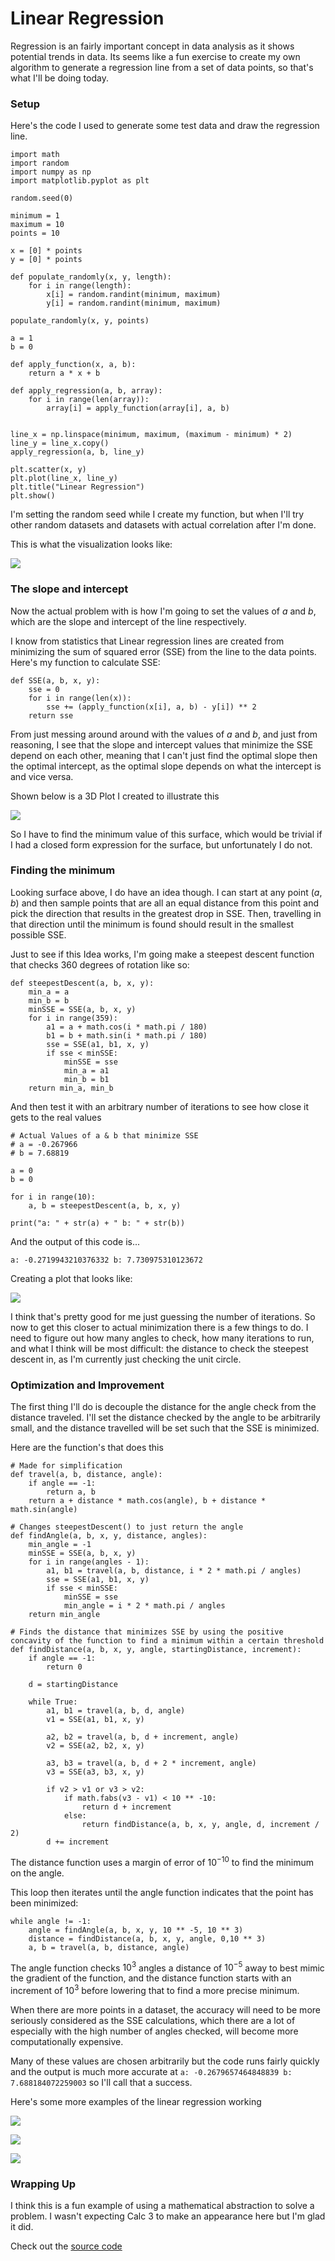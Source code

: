 # Linear Regression

Regression is an fairly important concept in data analysis as it shows potential trends in data. Its seems like a fun exercise to create my own algorithm to generate a regression line from a set of data points, so that's what I'll be doing today.  

### Setup

Here's the code I used to generate some test data and draw the regression line.  

```
import math  
import random  
import numpy as np  
import matplotlib.pyplot as plt  
  
random.seed(0)  
  
minimum = 1  
maximum = 10  
points = 10  
  
x = [0] * points  
y = [0] * points  
  
def populate_randomly(x, y, length):  
    for i in range(length):  
        x[i] = random.randint(minimum, maximum)  
        y[i] = random.randint(minimum, maximum)  
  
populate_randomly(x, y, points)  
  
a = 1  
b = 0  
  
def apply_function(x, a, b):  
    return a * x + b  
  
def apply_regression(a, b, array):  
    for i in range(len(array)):  
        array[i] = apply_function(array[i], a, b) 
  
  
line_x = np.linspace(minimum, maximum, (maximum - minimum) * 2)  
line_y = line_x.copy()  
apply_regression(a, b, line_y)  
  
plt.scatter(x, y)  
plt.plot(line_x, line_y)  
plt.title("Linear Regression")  
plt.show()
```

I'm setting the random seed while I create my function, but when I'll try other random datasets and datasets with actual correlation after I'm done.  

This is what the visualization looks like:  

![](https://github.com/a4rsh/a4rsh/blob/main/posts/images/11-21-2024/testplot.png?raw=true)  

### The slope and intercept

Now the actual problem with is how I'm going to set the values of $a$ and $b$, which are the slope and intercept of the line respectively.  

I know from statistics that Linear regression lines are created from minimizing the sum of squared error (SSE) from the line to the data points. Here's my function to calculate SSE:  

```
def SSE(a, b, x, y):  
    sse = 0  
    for i in range(len(x)):  
        sse += (apply_function(x[i], a, b) - y[i]) ** 2  
    return sse
```

From just messing around around with the values of $a$ and $b$, and just from reasoning, I see that the slope and intercept values that minimize the SSE depend on each other, meaning  that I can't just find the optimal slope then the optimal intercept, as the optimal slope depends on what the intercept is and vice versa.  

Shown below is a 3D Plot I created to illustrate this  

![](https://github.com/a4rsh/a4rsh/blob/main/posts/images/11-21-2024/3dPlot.png?raw=true)  

So I have to find the minimum value of this surface, which would be trivial if I had a closed form expression for the surface, but unfortunately I do not.  
### Finding the minimum
Looking surface above, I do have an idea though. I can start at any point $(a,b)$ and then sample points that are all an equal distance from this point and pick the direction that results in the greatest drop in SSE. Then, travelling in that direction until the minimum is found should result in the smallest possible SSE.  

Just to see if this Idea works, I'm going make a steepest descent function that checks 360 degrees of rotation like so: 

```
def steepestDescent(a, b, x, y):  
    min_a = a  
    min_b = b  
    minSSE = SSE(a, b, x, y)  
    for i in range(359):  
        a1 = a + math.cos(i * math.pi / 180)  
        b1 = b + math.sin(i * math.pi / 180)  
        sse = SSE(a1, b1, x, y)  
        if sse < minSSE:  
            minSSE = sse  
            min_a = a1  
            min_b = b1  
    return min_a, min_b
```

And then test it with an arbitrary number of iterations to see how close it gets to the real values  

```  
# Actual Values of a & b that minimize SSE
# a = -0.267966  
# b = 7.68819    
  
a = 0
b = 0

for i in range(10):  
    a, b = steepestDescent(a, b, x, y)  
  
print("a: " + str(a) + " b: " + str(b))
```

And the output of this code is...  

`a: -0.2719943210376332 b: 7.730975310123672`  

Creating a plot that looks like:  

![](https://github.com/a4rsh/a4rsh/blob/main/posts/images/11-21-2024/plot1.png?raw=true)

I think that's pretty good for me just guessing the number of iterations. So now to get this closer to actual minimization there is a few things to do. I need to figure out how many angles to check, how many iterations to run, and what I think will be most difficult: the distance to check the steepest descent in, as I'm currently just checking the unit circle.  

### Optimization and Improvement
The first thing I'll do is decouple the distance for the angle check from the distance traveled. I'll set the distance checked by the angle to be arbitrarily small, and the distance travelled will be set such that the SSE is minimized.  

Here are the function's that does this  

```
# Made for simplification
def travel(a, b, distance, angle):  
    if angle == -1:  
        return a, b  
    return a + distance * math.cos(angle), b + distance * math.sin(angle)
      
# Changes steepestDescent() to just return the angle
def findAngle(a, b, x, y, distance, angles):  
    min_angle = -1  
    minSSE = SSE(a, b, x, y)  
    for i in range(angles - 1):  
        a1, b1 = travel(a, b, distance, i * 2 * math.pi / angles)  
        sse = SSE(a1, b1, x, y)  
        if sse < minSSE:  
            minSSE = sse  
            min_angle = i * 2 * math.pi / angles  
    return min_angle  
    
# Finds the distance that minimizes SSE by using the positive concavity of the function to find a minimum within a certain threshold
def findDistance(a, b, x, y, angle, startingDistance, increment):  
    if angle == -1:  
        return 0  
  
    d = startingDistance  
  
    while True:  
        a1, b1 = travel(a, b, d, angle)  
        v1 = SSE(a1, b1, x, y)  
  
        a2, b2 = travel(a, b, d + increment, angle)  
        v2 = SSE(a2, b2, x, y)  
  
        a3, b3 = travel(a, b, d + 2 * increment, angle)  
        v3 = SSE(a3, b3, x, y)  
  
        if v2 > v1 or v3 > v2:  
            if math.fabs(v3 - v1) < 10 ** -10:  
                return d + increment  
            else:  
                return findDistance(a, b, x, y, angle, d, increment / 2)  
        d += increment
```

The distance function uses a margin of error of $10^{-10}$ to find the minimum on the angle.  

This loop then iterates until the angle function indicates that the point has been minimized:  
```
while angle != -1:  
    angle = findAngle(a, b, x, y, 10 ** -5, 10 ** 3)  
    distance = findDistance(a, b, x, y, angle, 0,10 ** 3)  
    a, b = travel(a, b, distance, angle)
```

The angle function checks $10^{3}$ angles a distance of $10^{-5}$ away to best mimic the gradient of the function, and the distance function starts with an increment of $10^{3}$ before lowering that to find a more precise minimum.  

When there are more points in a dataset, the accuracy will need to be more seriously considered as the SSE calculations, which there are a lot of especially with the high number of angles checked, will become more computationally expensive.  

Many of these values are chosen arbitrarily but the code runs fairly quickly and the output is much more accurate at `a: -0.2679657464848839 b: 7.688184072259003` so I'll call that a success.  

Here's some more examples of the linear regression working

![](https://github.com/a4rsh/a4rsh/blob/main/posts/images/11-21-2024/Example1.png?raw=true)  

![](https://github.com/a4rsh/a4rsh/blob/main/posts/images/11-21-2024/Example2.png?raw=true)  

![](https://github.com/a4rsh/a4rsh/blob/main/posts/images/11-21-2024/Example3.png?raw=true)

### Wrapping Up

I think this is a fun example of using a mathematical abstraction to solve a problem. I wasn't expecting Calc 3 to make an appearance here but I'm glad it did.

Check out the [source code](https://github.com/a4rsh/linear-regression)
